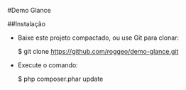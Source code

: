 #Demo Glance


##Instalação

* Baixe este projeto compactado, ou use Git para clonar:
    
    $ git clone https://github.com/roggeo/demo-glance.git

* Execute o comando:

    $ php composer.phar update

